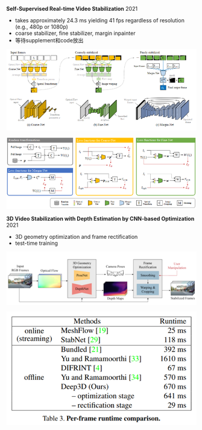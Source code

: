 **Self-Supervised Real-time Video Stabilization** 2021

* takes approximately 24.3 ms yielding 41 fps regardless of resolution (e.g., 480p or 1080p)  
* coarse stabilizer, fine stabilizer, margin inpainter
* 等待supplement和code放出

![image-20211229164825283](1229_log.assets/image-20211229164825283.png)

![image-20211229164846533](1229_log.assets/image-20211229164846533.png)

**3D Video Stabilization with Depth Estimation by CNN-based Optimization**  2021

* 3D geometry optimization and frame rectification  
* test-time training

![image-20211229165721262](1229_log.assets/image-20211229165721262.png)

![image-20211229165823278](1229_log.assets/image-20211229165823278.png)